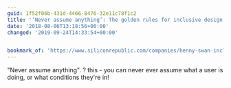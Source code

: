 ```yaml
---
guid: 1f52f06b-431d-4466-8476-32e11c78f1c2
title: '‘Never assume anything’: The golden rules for inclusive design'
date: '2018-08-06T13:18:56+00:00'
changed: '2019-09-24T14:33:54+00:00'


bookmark_of: 'https://www.siliconrepublic.com/companies/henny-swan-inclusive-design'
---
```



"Never assume anything". ? this - you can never ever assume what a user is doing, or what conditions they're in!
